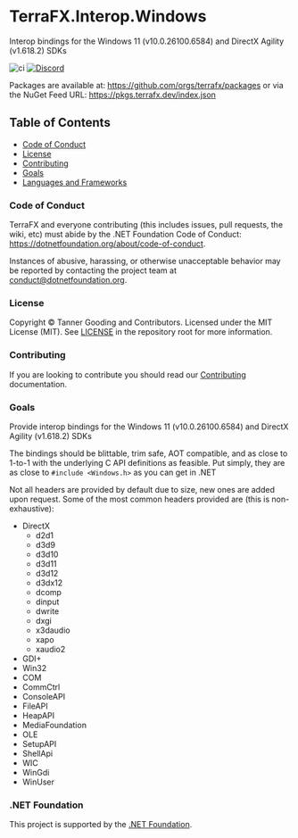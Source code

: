 # TerraFX.Interop.Windows

Interop bindings for the Windows 11 (v10.0.26100.6584) and DirectX Agility (v1.618.2) SDKs

![ci](https://github.com/terrafx/terrafx.interop.windows/actions/workflows/ci.yml/badge.svg?branch=main&event=push)
[![Discord](https://img.shields.io/discord/593547387457372212.svg?label=Discord&style=plastic)](https://discord.terrafx.dev/)

Packages are available at: https://github.com/orgs/terrafx/packages or via the NuGet Feed URL: https://pkgs.terrafx.dev/index.json

## Table of Contents

* [Code of Conduct](#code-of-conduct)
* [License](#license)
* [Contributing](#contributing)
* [Goals](#goals)
* [Languages and Frameworks](#languages-and-frameworks)

### Code of Conduct

TerraFX and everyone contributing (this includes issues, pull requests, the
wiki, etc) must abide by the .NET Foundation Code of Conduct:
https://dotnetfoundation.org/about/code-of-conduct.

Instances of abusive, harassing, or otherwise unacceptable behavior may be
reported by contacting the project team at conduct@dotnetfoundation.org.

### License

Copyright © Tanner Gooding and Contributors. Licensed under the MIT License
(MIT). See [LICENSE](https://github.com/terrafx/terrafx.interop.windows/blob/main/LICENSE.md) in the repository root for more information.

### Contributing

If you are looking to contribute you should read our
[Contributing](https://github.com/terrafx/terrafx.interop.windows/blob/main/docs/CONTRIBUTING.md) documentation.

### Goals

Provide interop bindings for the Windows 11 (v10.0.26100.6584) and DirectX Agility (v1.618.2) SDKs

The bindings should be blittable, trim safe, AOT compatible, and as close to 1-to-1 with the underlying C API definitions as feasible. Put simply, they are as close to `#include <Windows.h>` as you can get in .NET

Not all headers are provided by default due to size, new ones are added upon request. Some of the most common headers provided are (this is non-exhaustive):
* DirectX
  * d2d1
  * d3d9
  * d3d10
  * d3d11
  * d3d12
  * d3dx12
  * dcomp
  * dinput
  * dwrite
  * dxgi
  * x3daudio
  * xapo
  * xaudio2
* GDI+
* Win32
 * COM
 * CommCtrl
 * ConsoleAPI
 * FileAPI
 * HeapAPI
 * MediaFoundation
 * OLE
 * SetupAPI
 * ShellApi
 * WIC
 * WinGdi
 * WinUser

### .NET Foundation

This project is supported by the [.NET Foundation](https://dotnetfoundation.org).
